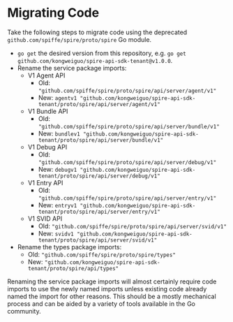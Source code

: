 # Migrating Code

Take the following steps to migrate code using the deprecated
`github.com/spiffe/spire/proto/spire` Go module.

- `go get` the desired version from this repository, e.g. `go get github.com/kongweiguo/spire-api-sdk-tenant@v1.0.0`.
- Rename the service package imports:
  - V1 Agent API
    - Old: `"github.com/spiffe/spire/proto/spire/api/server/agent/v1"`
    - New: `agentv1 "github.com/kongweiguo/spire-api-sdk-tenant/proto/spire/api/server/agent/v1"`
  - V1 Bundle API
    - Old: `"github.com/spiffe/spire/proto/spire/api/server/bundle/v1"`
    - New: `bundlev1 "github.com/kongweiguo/spire-api-sdk-tenant/proto/spire/api/server/bundle/v1"`
  - V1 Debug API
    - Old: `"github.com/spiffe/spire/proto/spire/api/server/debug/v1"`
    - New: `debugv1 "github.com/kongweiguo/spire-api-sdk-tenant/proto/spire/api/server/debug/v1"`
  - V1 Entry API
    - Old: `"github.com/spiffe/spire/proto/spire/api/server/entry/v1"`
    - New: `entryv1 "github.com/kongweiguo/spire-api-sdk-tenant/proto/spire/api/server/entry/v1"`
  - V1 SVID API
    - Old: `"github.com/spiffe/spire/proto/spire/api/server/svid/v1"`
    - New: `svidv1 "github.com/kongweiguo/spire-api-sdk-tenant/proto/spire/api/server/svid/v1"`
- Rename the types package imports:
  - Old: `"github.com/spiffe/spire/proto/spire/types"`
  - New: `"github.com/kongweiguo/spire-api-sdk-tenant/proto/spire/api/types"`

Renaming the service package imports will almost certainly require code imports
to use the newly named imports unless existing code already named the import
for other reasons. This should be a mostly mechanical process and can be
aided by a variety of tools available in the Go community.
